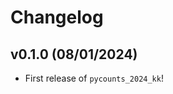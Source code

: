 # Changelog

<!--next-version-placeholder-->

## v0.1.0 (08/01/2024)

- First release of `pycounts_2024_kk`!